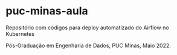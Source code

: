 # puc-minas-aula

Repositório com códigos para deploy automatizado do Airflow no Kubernetes

Pós-Graduação em Engenharia de Dados, PUC Minas, Maio 2022.
